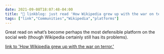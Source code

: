 ```yaml
---
date: 2021-09-08T18:07:48-04:00
title: "🔗 linkblog: just read 'How Wikipedia grew up with the war on terror.'"
tags: ["link","Communities","Wikipedia","platforms"]
---
```

Great read on what’s become perhaps the most defensible platform on the social web (though Wikipedia certainly still has its problems).
 
[link to 'How Wikipedia grew up with the war on terror.'](https://slate.com/technology/2021/09/wikipedia-september-11-20th-anniversary.html?via=rss)
